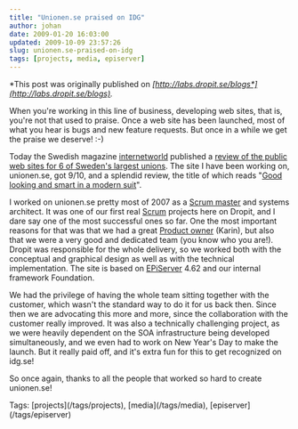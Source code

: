 ```yaml
---
title: "Unionen.se praised on IDG"
author: johan
date: 2009-01-20 16:03:00
updated: 2009-10-09 23:57:26
slug: unionen.se-praised-on-idg
tags: [projects, media, episerver]
---
```


*This post was originally published on *[*http://labs.dropit.se/blogs*](http://labs.dropit.se/blogs)*.* 

When you're working in this line of business, developing web sites, that is, you're not that used to praise. Once a web site has been launched, most of what you hear is bugs and new feature requests. But once in a while we get the praise we deserve! :-) 

Today the Swedish magazine [internetworld](http://internetworld.idg.se/) published a [review of the public web sites for 6 of Sweden's largest unions](http://www.idg.se/17.108/2.1085/1.206384/sa-bra-ar-fackforbunden-pa-webben). The site I have been working on, unionen.se, got 9/10, and a splendid review, the title of which reads "[Good looking and smart in a modern suit](http://www.idg.se/2.1085/1.206407/snyggt-och-smart-i-modern-kostym)". 

I worked on unionen.se pretty most of 2007 as a [Scrum master](http://www.scrumalliance.org/articles/39-glossary-of-scrum-terms#1121) and systems architect. It was one of our first real [Scrum](http://www.scrumalliance.org/pages/what_is_scrum) projects here on Dropit, and I dare say one of the most successful ones so far. One the most important reasons for that was that we had a great [Product owner](http://www.scrumalliance.org/articles/39-glossary-of-scrum-terms#1122) (Karin), but also that we were a very good and dedicated team (you know who you are!). Dropit was responsible for the whole delivery, so we worked both with the conceptual and graphical design as well as with the technical implementation. The site is based on [EPiServer](http://labs.dropit.se/blogs/admin/Pages/www.episerver.com) 4.62 and our internal framework Foundation. 

We had the privilege of having the whole team sitting together with the customer, which wasn't the standard way to do it for us back then. Since then we are advocating this more and more, since the collaboration with the customer really improved. It was also a technically challenging project, as we were heavily dependent on the SOA infrastructure being developed simultaneously, and we even had to work on New Year's Day to make the launch. But it really paid off, and it's extra fun for this to get recognized on idg.se! 

So once again, thanks to all the people that worked so hard to create unionen.se! 
  <div style="padding-bottom: 0px; margin: 0px; padding-left: 0px; padding-right: 0px; display: inline; float: none; padding-top: 0px" id="scid:0767317B-992E-4b12-91E0-4F059A8CECA8:f8413e04-f5c7-443e-a2a1-fa87fb53e564" class="wlWriterEditableSmartContent">Tags: [projects](/tags/projects), [media](/tags/media), [episerver](/tags/episerver)</div>
